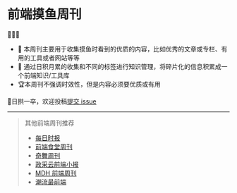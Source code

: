 # 前端摸鱼周刊

🐠🐠🐠

 - 🔖 本周刊主要用于收集摸鱼时看到的优质的内容，比如优秀的文章或专栏、有用的工具或者网站等等
 - 🚧 通过日积月累的收集和不同的标签进行知识管理，将碎片化的信息积累成一个前端知识/工具库
 - 🏆本周刊不强调时效性，但是内容必须要优质或有用


🎯日拱一卒，欢迎投稿[提交 issue](https://github.com/fe-focus/moyu-weekly/issues/new/choose) 



---

> 其他前端周刊推荐
> - [每日时报](https://wubaiqing.github.io/zaobao)
> - [前端食堂周刊](https://github.com/Geekhyt/weekly)
> - [奇舞周刊](https://weekly.75.team/)
> - [政采云前端小报](https://weekly.zoo.team/)
> - [MDH 前端周刊](https://github.com/sorrycc/weekly)
> - [潮流最前端](https://www.yuque.com/alibabaf2e/weekly)
